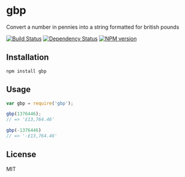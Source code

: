 # gbp

Convert a number in pennies into a string formatted for british pounds

[![Build Status](https://img.shields.io/travis/ForbesLindesay/gbp/master.svg)](https://travis-ci.org/ForbesLindesay/gbp)
[![Dependency Status](https://img.shields.io/gemnasium/ForbesLindesay/gbp.svg)](https://gemnasium.com/ForbesLindesay/gbp)
[![NPM version](https://img.shields.io/npm/v/gbp.svg)](https://www.npmjs.org/package/gbp)

## Installation

    npm install gbp

## Usage

```js
var gbp = require('gbp');

gbp(1376446);
// => '£13,764.46'

gbp(-1376446)
// => '-£13,764.46'
```

## License

  MIT
